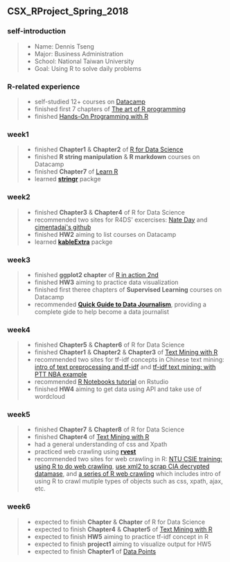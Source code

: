 ## CSX_RProject_Spring_2018
### self-introduction
> * Name: Dennis Tseng
> * Major: Business Administration
> * School: National Taiwan University
> * Goal: Using R to solve daily problems

### R-related experience
> * self-studied 12+ courses on [Datacamp](https://www.datacamp.com)
> * finished first 7 chapters of [The art of R programming](http://diytranscriptomics.com/Reading/files/The%20Art%20of%20R%20Programming.pdf)
> * finished [Hands-On Programming with R](http://shop.oreilly.com/product/0636920028574.do)


### week1
> * finished **Chapter1** & **Chapter2** of [R for Data Science](http://r4ds.had.co.nz)
> * finished **R string manipulation** & **R markdown** courses on Datacamp
> * finished **Chapter7** of [Learn R](http://shop.oreilly.com/product/0636920028352.do)
> * learned [**stringr**](https://www.rdocumentation.org/packages/stringr/versions/1.1.0) packge

### week2
> * finished **Chapter3** & **Chapter4** of R for Data Science
> * recommended two sites for R4DS' excercises: [Nate Day](https://www.nateday.me/r4ds_exercises.html) and [cimentadaj's github](https://github.com/cimentadaj/R4DS-Solutions/)
> * finished **HW2** aiming to list courses on Datacamp
> * learned [**kableExtra**](https://www.rdocumentation.org/packages/kableExtra/versions/0.7.0) packge

### week3
> * finished **ggplot2 chapter** of [R in action 2nd](http://kek.ksu.ru/eos/DataMining/1379968983.pdf)
> * finished **HW3** aiming to practice data visualization
> * finished first theree chapters of **Supervised Learning** courses on Datacamp
> * recommended **[Quick Guide to Data Journalism](https://www.datacamp.com/community/blog/data-journalism-guide-tools)**, providing a complete gide to help become a data journalist

### week4
> * finished **Chapter5** & **Chapter6** of R for Data Science
> * finished **Chapter1** & **Chapter2** & **Chapter3** of [Text Mining with R](https://www.tidytextmining.com/)
> * recommended two sites for tf-idf concepts in Chinese text mining: [intro of text preprocessing and tf-idf](http://www.cc.ntu.edu.tw/chinese/epaper/0031/20141220_3103.html) and [tf-idf text mining: with PTT NBA example](https://medium.com/@danjtchen/tf-idf-%E6%96%87%E5%AD%97%E6%8E%A2%E5%8B%98-%E4%BB%A5nba-ptt%E9%84%89%E6%B0%91%E5%9B%9E%E6%96%87%E7%82%BA%E4%BE%8B-26a898b900be)
> * recommended [R Notebooks tutorial](https://rmarkdown.rstudio.com/r_notebooks.htm) on Rstudio
> * finished **HW4** aiming to get data using API and take use of wordcloud

### week5
> * finished **Chapter7** & **Chapter8** of R for Data Science
> * finished **Chapter4** of [Text Mining with R](https://www.tidytextmining.com/)
> * had a general understanding of css and Xpath
> * practiced web crawling using [**rvest**](https://github.com/hadley/rvest)
> * recommended two sites for web crawling in R: [NTU CSIE training: using R to do web crawling](https://github.com/yaojenkuo/r-crawler), [use xml2 to scrap CIA decrypted datamase](https://rpubs.com/skydome20/R-Note13-Web-Crawler-on-CIA-CREST-by-xml2), and [a series of R web crawling](https://ask.hellobi.com/blog/louwill12/9672) which includes intro of using R to crawl mutiple types of objects such as css, xpath, ajax, etc.

### week6
> * expected to finish **Chapter** & **Chapter** of R for Data Science
> * expected to finish **Chapter4** & **Chapter5** of [Text Mining with R](https://www.tidytextmining.com/)
> * expected to finish **HW5** aiming to practice tf-idf concept in R
> * expected to finish **project1** aiming to visualize output for HW5
> * expected to finish **Chapter1** of [Data Points](http://r4ds.had.co.nz)
